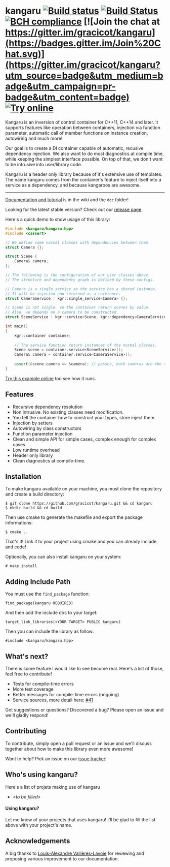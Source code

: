 # kangaru [![Build status](https://ci.appveyor.com/api/projects/status/8gv9iapt3g7mgc4l?svg=true)](https://ci.appveyor.com/project/gracicot/kangaru) [![Build Status](https://travis-ci.org/gracicot/kangaru.svg?branch=master)](https://travis-ci.org/gracicot/kangaru) [![BCH compliance](https://bettercodehub.com/edge/badge/gracicot/kangaru?branch=master)](https://bettercodehub.com/results/gracicot/kangaru) [![Join the chat at https://gitter.im/gracicot/kangaru](https://badges.gitter.im/Join%20Chat.svg)](https://gitter.im/gracicot/kangaru?utm_source=badge&utm_medium=badge&utm_campaign=pr-badge&utm_content=badge) [![Try online](https://img.shields.io/badge/try-online-blue.svg)](https://wandbox.org/permlink/4yPPofe503MUNyGP)

Kangaru is an inversion of control container for C++11, C++14 and later. It supports features like operation between containers,
injection via function parameter, automatic call of member functions on instance creation, autowiring and much more!

Our goal is to create a DI container capable of automatic, recusive dependency injection. We also want to do most diagnostics at compile time, while keeping the simplest interface possible. On top of that, we don't want to be intrusive into user/library code.

Kangaru is a header only library because of it's extensive use of templates.
The name kangaru comes from the container's feature to inject itself into a service as a dependency, and because kangaroos are awesome.

----

[Documentation and tutorial](https://github.com/gracicot/kangaru/wiki) is in the wiki and the `doc` folder!

Looking for the latest stable version? Check out our [release page](https://github.com/gracicot/kangaru/releases).

Here's a quick demo to show usage of this library:
```c++
#include <kangaru/kangaru.hpp>
#include <cassert>

// We define some normal classes with dependencies between them
struct Camera {};

struct Scene {
    Camera& camera;
};

// The following is the configuration of our user classes above.
// The structure and dependency graph is defined by these configs.

// Camera is a single service so the service has a shared instance.
// It will be injected and returned as a reference.
struct CameraService : kgr::single_service<Camera> {};

// Scene is not single, so the container return scenes by value.
// Also, we depends on a camera to be constructed.
struct SceneService : kgr::service<Scene, kgr::dependency<CameraService>> {};

int main()
{
    kgr::container container;
    
    // The service function return instances of the normal classes.
    Scene scene = container.service<SceneService>();
    Camera& camera = container.service<CameraService>();
    
    assert(&scene.camera == &camera); // passes, both cameras are the same instance.
}
```
[Try this example online](https://wandbox.org/permlink/rCfQY4LqysmgXVXV) too see how it runs.

Features
--------

 * Recursive dependency resolution
 * Non intrusive. No existing classes need modification.
 * You tell the container how to construct your types, store inject them
 * Injection by setters
 * Autowiring by class constructors
 * Function parameter injection
 * Clean and simple API for simple cases, complex enough for complex cases
 * Low runtime overhead
 * Header only library
 * Clean diagnostics at compile-time.

Installation
------------
To make kangaru available on your machine, you must clone the repository and create a build directory:

    $ git clone https://github.com/gracicot/kangaru.git && cd kangaru
    $ mkdir build && cd build

Then use cmake to generate the makefile and export the package informations:

    $ cmake ..

That's it! Link it to your project using cmake and you can already include and code!

Optionally, you can also install kangaru on your system:

    # make install

Adding Include Path
-------------------
You must use the `find_package` function: 

    find_package(kangaru REQUIRED)

And then add the include dirs to your target:

    target_link_libraries(<YOUR TARGET> PUBLIC kangaru)

Then you can include the library as follow:

    #include <kangaru/kangaru.hpp>

What's next?
------------
There is some feature I would like to see become real. Here's a list of those,
feel free to contribute!

 * Tests for compile-time errors
 * More test coverage
 * Better messages for compile-time errors (ongoing)
 * Service sources, more detail here: [#41](https://github.com/gracicot/kangaru/issues/41)

Got suggestions or questions? Discovered a bug? Please open an issue and we'll gladly respond!

Contributing
------------
To contribute, simply open a pull request or an issue and we'll discuss together about how to make this library even more awesome!

Want to help? Pick an issue on our [issue tracker](https://github.com/gracicot/kangaru/issues)!

Who's using kangaru?
--------------------
Here's a list of projets making use of kangaru
 - _\<to be filled>_
   
#### Using kangaru?

Let me know of your projects that uses kangaru! I'll be glad to fill the list above with your project's name.

Acknowledgements
----------------
A big thanks to [Louis-Alexandre Vallières-Lavoie](https://github.com/Louis-Alexandre) for reviewing and proposing various improvement to our documentation.

